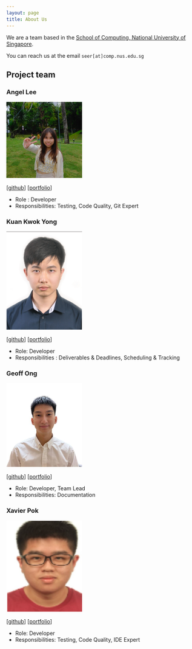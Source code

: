 ```yaml
---
layout: page
title: About Us
---
```


We are a team based in the [School of Computing, National University of Singapore](http://www.comp.nus.edu.sg).

You can reach us at the email `seer[at]comp.nus.edu.sg`

## Project team

### Angel Lee

<img src="images/angelyxx.png" width="200px">


[[github](https://github.com/angelyxx)]
[[portfolio](team/angelyxx.md)]

* Role : Developer
* Responsibilities: Testing, Code Quality, Git Expert

### Kuan Kwok Yong

<img src="images/imkwokyong.png" width="200px">

[[github](http://github.com/imkwokyong)]
[[portfolio](team/imkwokyong.md)]

* Role: Developer
* Responsibilities : Deliverables & Deadlines, Scheduling & Tracking

### Geoff Ong

<img src="images/geoffong11.png" width="200px">

[[github](http://github.com/geoffong11)]
[[portfolio](team/geoffong11.md)]

* Role: Developer, Team Lead
* Responsibilities: Documentation

### Xavier Pok

<img src="images/xavierpok.png" width="200px">

[[github](http://github.com/xavierpok)]
[[portfolio](team/xavierpok.md)]

* Role: Developer
* Responsibilities: Testing, Code Quality, IDE Expert


